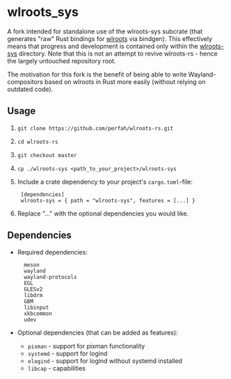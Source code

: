 # wlroots_sys

A fork intended for standalone use of the wlroots-sys subcrate (that generates "raw" Rust bindings for [wlroots](https://github.com/swaywm/wlroots) via bindgen). This effectively means that progress and development is contained only within the [wlroots-sys](https://github.com/perfah/wlroots-rs/tree/master/wlroots-sys) directory. Note that this is not an attempt to revive wlroots-rs - hence the largely untouched repository root. 

The motivation for this fork is the benefit of being able to write Wayland-compositors based on wlroots in Rust more easily (without relying on outdated code).

## Usage

1. `git clone https://github.com/perfah/wlroots-rs.git`
2. `cd wlroots-rs`
3. `git checkout master`
4. `cp ./wlroots-sys <path_to_your_project>/wlroots-sys`
5. Include a crate dependency to your project's `cargo.toml`-file:
        
        [dependencies]
        wlroots-sys = { path = "wlroots-sys", features = [...] }
6. Replace "..." with the optional dependencies you would like.

## Dependencies

- Required dependencies:

        meson
        wayland
        wayland-protocols
        EGL
        GLESv2
        libdrm
        GBM
        libinput
        xkbcommon
        udev 

- Optional dependencies (that can be added as features):
    - `pixman` - support for pixman functionality
    - `systemd` - support for logind
    - `elogind` - support for logind without systemd installed
    - `libcap` - capabilities


